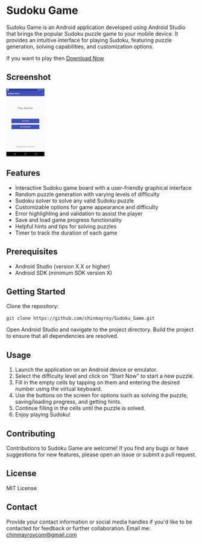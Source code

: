 # Sudoku Game

Sudoku Game is an Android application developed using Android Studio that brings the popular Sudoku puzzle game to your mobile device. It provides an intuitive interface for playing Sudoku, featuring puzzle generation, solving capabilities, and customization options.

If you want to play then [Download Now](https://github.com/chinmayroy/Sudoku_Game/raw/release/sudoku-game.apk)

## Screenshot
<img src="https://github.com/chinmayroy/Sudoku_Game/blob/develop/media/Screenshot-chinmaryoy-sudoku-game.png?raw=true" alt="Sudoku Game" width="20%" height="auto">

## Features

* Interactive Sudoku game board with a user-friendly graphical interface
* Random puzzle generation with varying levels of difficulty
* Sudoku solver to solve any valid Sudoku puzzle
* Customizable options for game appearance and difficulty
* Error highlighting and validation to assist the player
* Save and load game progress functionality
* Helpful hints and tips for solving puzzles
* Timer to track the duration of each game

## Prerequisites

* Android Studio (version X.X or higher)
* Android SDK (minimum SDK version X)

## Getting Started

Clone the repository:

`git clone https://github.com/chinmayroy/Sudoku_Game.git`

Open Android Studio and navigate to the project directory.
Build the project to ensure that all dependencies are resolved.

## Usage

1. Launch the application on an Android device or emulator.
2. Select the difficulty level and click on "Start Now" to start a new puzzle.
3. Fill in the empty cells by tapping on them and entering the desired number using the virtual keyboard.
4. Use the buttons on the screen for options such as solving the puzzle, saving/loading progress, and getting hints.
5. Continue filling in the cells until the puzzle is solved.
6. Enjoy playing Sudoku!

## Contributing

Contributions to Sudoku Game are welcome! If you find any bugs or have suggestions for new features, please open an issue or submit a pull request.

## License

MIT License

## Contact

Provide your contact information or social media handles if you'd like to be contacted for feedback or further collaboration. Email me: chinmayroycom@gmail.com
